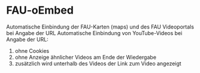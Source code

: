 FAU-oEmbed
==========

Automatische Einbindung der FAU-Karten (maps) und des FAU Videoportals bei Angabe der URL
Automatische Einbindung von YouTube-Videos bei Angabe der URL:
1. ohne Cookies
2. ohne Anzeige ähnlicher Videos am Ende der Wiedergabe
3. zusätzlich wird unterhalb des Videos der Link zum Video angezeigt